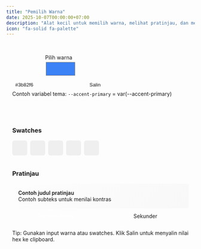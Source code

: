 ```yaml
---
title: "Pemilih Warna"
date: 2025-10-07T00:00:00+07:00
description: "Alat kecil untuk memilih warna, melihat pratinjau, dan menyalin nilai hex. Menggunakan variabel CSS tema."
icon: "fa-solid fa-palette"
---
```


  <div class="color-picker">
    <div class="color-canvas">
      <div class="row u-gap-1 u-items-center">
        <div id="swatch" class="color-swatch" aria-hidden="true"></div>
        <div class="u-grow">
          <label for="colorInput" class="card-title">Pilih warna</label>
          <input id="colorInput" class="color-input" type="color" value="#3b82f6">
        </div>
      </div>

<div class="u-flex u-gap-1 u-items-center u-mt-1">
<input id="hexValue" class="hex-input" type="text" value="#3b82f6" aria-label="nilai hex">
<button id="copyBtn" class="nav-button">Salin</button>
</div>

<div class="u-mt-1 text-sm">Contoh variabel tema: <code class="code-inline">--accent-primary</code> = <span id="varAccent">var(--accent-primary)</span></div>
</div>

<div class="color-tools">
<div>
<h3 class="card-title">Swatches</h3>
<div class="swatches">
    <button class="swatch-btn" data-color="#3b82f6" aria-label="swatch 1"></button>
    <button class="swatch-btn" data-color="#10b981"></button>
    <button class="swatch-btn" data-color="#f59e0b"></button>
    <button class="swatch-btn" data-color="#d96d65"></button>
    <button class="swatch-btn" data-color="#2563eb"></button>
</div>
</div>

<div>
<h3 class="card-title">Pratinjau</h3>
<div class="u-flex-column u-gap-1">
    <div class="preview-box">
    <div class="preview-head" id="previewText">Contoh judul pratinjau</div>
    <div class="preview-sub" id="previewSub">Contoh subteks untuk menilai kontras</div>
    </div>
    <div class="preview-buttons">
    <div id="btnPreview" class="preview-btn primary">Tombol utama</div>
    <div id="btnPreview2" class="preview-btn secondary">Sekunder</div>
    </div>
</div>
</div>

<div class="u-mt-auto muted text-sm">Tip: Gunakan input warna atau swatches. Klik Salin untuk menyalin nilai hex ke clipboard.</div>
</div>
  </div>

<style>
.color-picker input[type="color"]{border:none;padding:0;background:transparent}
.color-picker .swatch-btn{cursor:pointer}
.color-picker .swatch-btn:focus{outline:2px solid var(--accent-primary);outline-offset:2px}
.color-picker .nav-button{background:var(--bg-secondary);color:var(--text-primary);border:1px solid var(--border-color);padding:0.4rem 0.6rem;border-radius:6px}
.color-picker .nav-button:hover{background:var(--accent-primary);color:white}
.page-title{font-size:1.5rem;margin-bottom:0.5rem}
.lead{color:var(--text-secondary);margin-bottom:1rem}

/* Layout for color picker */
.color-picker{margin-top:1.5rem;display:grid;gap:1.5rem;align-items:start}
.color-canvas{padding:1rem;border-radius:8px;background:var(--bg-secondary);box-shadow:var(--shadow-md)}
.color-canvas .row{display:flex;gap:1rem;align-items:center}
.color-swatch{width:72px;height:72px;border-radius:8px;border:1px solid var(--border-color);background:var(--accent-primary)}
.color-input{width:100%;height:44px;border-radius:6px;border:1px solid var(--border-color);background:transparent;cursor:pointer}
.hex-input{flex:1;padding:0.5rem;border-radius:6px;border:1px solid var(--border-color);background:var(--bg-primary);color:var(--text-primary)}

.color-tools{padding:1rem;border-radius:8px;background:var(--bg-secondary);box-shadow:var(--shadow-md);display:flex;flex-direction:column;gap:1rem}
.swatches{display:flex;gap:0.5rem;flex-wrap:wrap}
.swatch-btn{width:40px;height:40px;border-radius:6px;border:1px solid var(--border-color);cursor:pointer}

.preview-box{padding:1rem;border-radius:6px;background:linear-gradient(135deg, rgba(255,255,255,0.02), rgba(0,0,0,0.02));border:1px solid var(--border-color)}
.preview-head{font-weight:600;color:var(--text-primary)}
.preview-sub{color:var(--text-secondary)}
.preview-buttons{display:flex;gap:0.5rem}
.preview-btn{flex:1;padding:0.75rem;border-radius:6px;text-align:center}
.preview-btn.primary{background:var(--accent-primary);color:white}
.preview-btn.secondary{border:1px solid var(--border-color);color:var(--text-primary)}
</style>


<script>
(() => {
  const colorInput = document.getElementById('colorInput');
  const swatch = document.getElementById('swatch');
  const hexValue = document.getElementById('hexValue');
  const copyBtn = document.getElementById('copyBtn');
  const varAccent = document.getElementById('varAccent');
  const swatchBtns = document.querySelectorAll('.swatch-btn');

  function setColor(hex) {
    swatch.style.background = hex;
    hexValue.value = hex;
    document.getElementById('btnPreview').style.background = hex;
    const c = hex.substring(1);
    const rgb = parseInt(c,16);
    const r = (rgb>>16)&255, g = (rgb>>8)&255, b = (rgb)&255;
    const luminance = 0.2126*r + 0.7152*g + 0.0722*b;
    document.getElementById('btnPreview').style.color = luminance > 140 ? '#0f172a' : '#fff';
  }

  colorInput.addEventListener('input', e => setColor(e.target.value));
  hexValue.addEventListener('change', e => {
    const v = e.target.value.trim();
    if(/^#([0-9a-f]{3}|[0-9a-f]{6})$/i.test(v)) setColor(v);
  });

  copyBtn.addEventListener('click', async () => {
    try {
      await navigator.clipboard.writeText(hexValue.value);
      copyBtn.textContent = 'Tersalin';
      setTimeout(() => (copyBtn.textContent = 'Salin'), 1500);
    } catch (err) {
      copyBtn.textContent = 'Gagal menyalin';
      setTimeout(() => (copyBtn.textContent = 'Salin'), 1500);
    }
  });

  swatchBtns.forEach(b => {
    const c = b.dataset.color;
    if(c) b.style.background = c;
    b.addEventListener('click', e => setColor(e.currentTarget.dataset.color));
  });

  try {
    const cs = getComputedStyle(document.documentElement).getPropertyValue('--accent-primary').trim();
    if(varAccent) varAccent.textContent = cs || 'n/a';
  } catch (e) {}
})();
</script>

